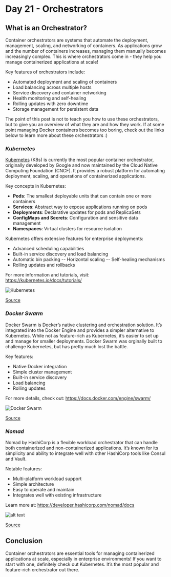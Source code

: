 # Day 21 - Orchestrators

## What is an Orchestrator?

Container orchestrators are systems that automate the deployment, management, scaling, and networking of containers. As applications grow and the number of containers increases, managing them manually becomes increasingly complex. This is where orchestrators come in - they help you manage containerized applications at scale!

Key features of orchestrators include:

- Automated deployment and scaling of containers
- Load balancing across multiple hosts
- Service discovery and container networking
- Health monitoring and self-healing
- Rolling updates with zero downtime
- Storage management for persistent data

The point of this post is not to teach you how to use these orchestrators, but to give you an overview of what they are and how they work. If at some point managing Docker containers becomes too boring, check out the links below to learn more about these orchestrators :)

### _Kubernetes_

[Kubernetes](https://kubernetes.io/) (K8s) is currently the most popular container orchestrator, originally developed by Google and now maintained by the Cloud Native Computing Foundation (CNCF). It provides a robust platform for automating deployment, scaling, and operations of containerized applications.

Key concepts in Kubernetes:

- **Pods**: The smallest deployable units that can contain one or more containers
- **Services**: Abstract way to expose applications running on pods
- **Deployments**: Declarative updates for pods and ReplicaSets
- **ConfigMaps and Secrets**: Configuration and sensitive data management
- **Namespaces**: Virtual clusters for resource isolation

Kubernetes offers extensive features for enterprise deployments:

- Advanced scheduling capabilities
- Built-in service discovery and load balancing
- Automatic bin packing
  -- Horizontal scaling
  -- Self-healing mechanisms
- Rolling updates and rollbacks

For more information and tutorials, visit: https://kubernetes.io/docs/tutorials/

![Kubernetes](https://adventofdocker.com/_astro/kubernetes.Lkr7caBJ_Z2dDtgx.webp)

[Source](https://kubernetes.io/docs/concepts/overview/components/)

### _Docker Swarm_

Docker Swarm is Docker’s native clustering and orchestration solution. It’s integrated into the Docker Engine and provides a simpler alternative to Kubernetes. While not as feature-rich as Kubernetes, it’s easier to set up and manage for smaller deployments. Docker Swarm was orginally built to challenge Kubernetes, but has pretty much lost the battle.

Key features:

- Native Docker integration
- Simple cluster management
- Built-in service discovery
- Load balancing
- Rolling updates

For more details, check out: https://docs.docker.com/engine/swarm/

![Docker Swarm](https://adventofdocker.com/_astro/swarm.DgphhW32_Z1zQlJP.webp)

[Source](https://docs.docker.com/engine/swarm/overview/)

### _Nomad_

Nomad by HashiCorp is a flexible workload orchestrator that can handle both containerized and non-containerized applications. It’s known for its simplicity and ability to integrate well with other HashiCorp tools like Consul and Vault.

Notable features:

- Multi-platform workload support
- Simple architecture
- Easy to operate and maintain
- Integrates well with existing infrastructure

Learn more at: https://developer.hashicorp.com/nomad/docs

![alt text](https://adventofdocker.com/_astro/nomad.Br45rmsl_2dGaq8.webp)

[Source](https://developer.hashicorp.com/nomad/tutorials/enterprise/production-deployment-guide-vm-with-consul)

## Conclusion

Container orchestrators are essential tools for managing containerized applications at scale, especially in enterprise environments! If you want to start with one, definitely check out Kubernetes. It’s the most popular and feature-rich orchestrator out there.
